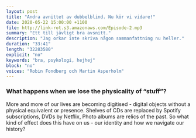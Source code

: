 ```yaml
---
layout: post
title: "Andra avnittet av dubbelblind. Nu kör vi vidare!"
date: 2020-05-22 15:00:00 +1100
file: http://link-rot.s3.amazonaws.com/Episode-2.mp3
summary: "Ett till jävligt bra avsnitt."
description: "Jag orkar inte skriva någon sammanfattning nu heller."
duration: "33:41"
length: "32283580"
explicit: "no" 
keywords: "bra, psykologi, hejhej"
block: "no" 
voices: "Robin Fondberg och Martin Asperholm"
---
```


### What happens when we lose the physicality of “stuff”?

More and more of our lives are becoming digitised - digital objects without a physical equivalent or presence. Shelves of CDs are replaced by Spotify subscriptions, DVDs by Netflix, Photo albums are relics of the past. So what kind of effect does this have on us - our identity and how we navigate our history?
